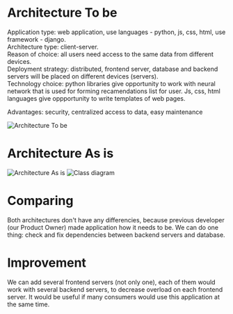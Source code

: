 # Architecture To be  

Application type: web application, use languages - python, js, css, html, use framework - django.     
Architecture type: client-server.  
Reason of choice: all users need access to the same data from different devices.  
Deployment strategy: distributed, frontend server, database and backend servers will be placed on different devices (servers).  
Technology choice: python libraries give opportunity to work with neural network that is used for forming recamendations list for user. Js, css, html languages give oppportunity to write templates of web pages.  

Advantages: security, centralized access to data, easy maintenance  

![Architecture To be](https://github.com/L1ttl3S1st3r/wannait/blob/master/Documents/Design/ComponentsAndDeployment/components.jpg)

# Architecture As is  

![Architecture As is](https://github.com/L1ttl3S1st3r/wannait/blob/master/Documents/Design/ComponentsAndDeployment/components.jpg)
![Class diagram](https://github.com/L1ttl3S1st3r/wannait/blob/master/Documents/Design/Class/classes.jpeg)

# Comparing

Both architectures don't have any differencies, because previous developer (our Product Owner) made application how it needs to be. We can do one thing: check and fix dependencies between backend servers and database.

# Improvement

We can add several frontend servers (not only one), each of them would work with several backend servers, to decrease overload on each frontend server. It would be useful if many consumers would use this application at the same time.
